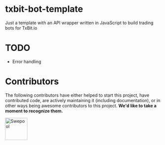# txbit-bot-template

Just a template with an API wrapper written in JavaScript to build trading bots for TxBit.io

# TODO
- Error handling

# Contributors

The following contributors have either helped to start this project, have contributed
code, are actively maintaining it (including documentation), or in other ways
being awesome contributors to this project. **We'd like to take a moment to recognize them.**

[<img src="https://avatars.githubusercontent.com/u/36674091?v=4?size=72" alt="Swepool" width="72">](https://github.com/Swepool)